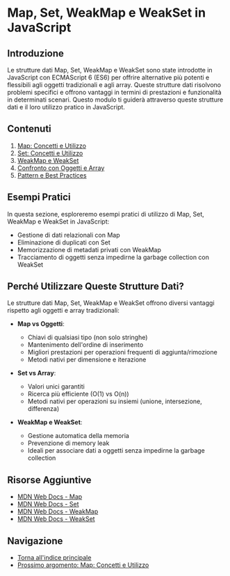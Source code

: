 # Map, Set, WeakMap e WeakSet in JavaScript

## Introduzione

Le strutture dati Map, Set, WeakMap e WeakSet sono state introdotte in JavaScript con ECMAScript 6 (ES6) per offrire alternative più potenti e flessibili agli oggetti tradizionali e agli array. Queste strutture dati risolvono problemi specifici e offrono vantaggi in termini di prestazioni e funzionalità in determinati scenari. Questo modulo ti guiderà attraverso queste strutture dati e il loro utilizzo pratico in JavaScript.

## Contenuti

1. [Map: Concetti e Utilizzo](./teoria/01_Map.md)
2. [Set: Concetti e Utilizzo](./teoria/02_Set.md)
3. [WeakMap e WeakSet](./teoria/03_WeakMap_WeakSet.md)
4. [Confronto con Oggetti e Array](./teoria/04_Confronto_Strutture.md)
5. [Pattern e Best Practices](./teoria/05_Pattern_Best_Practices.md)

## Esempi Pratici

In questa sezione, esploreremo esempi pratici di utilizzo di Map, Set, WeakMap e WeakSet in JavaScript:

- Gestione di dati relazionali con Map
- Eliminazione di duplicati con Set
- Memorizzazione di metadati privati con WeakMap
- Tracciamento di oggetti senza impedirne la garbage collection con WeakSet

## Perché Utilizzare Queste Strutture Dati?

Le strutture dati Map, Set, WeakMap e WeakSet offrono diversi vantaggi rispetto agli oggetti e array tradizionali:

- **Map vs Oggetti**:
  - Chiavi di qualsiasi tipo (non solo stringhe)
  - Mantenimento dell'ordine di inserimento
  - Migliori prestazioni per operazioni frequenti di aggiunta/rimozione
  - Metodi nativi per dimensione e iterazione

- **Set vs Array**:
  - Valori unici garantiti
  - Ricerca più efficiente (O(1) vs O(n))
  - Metodi nativi per operazioni su insiemi (unione, intersezione, differenza)

- **WeakMap e WeakSet**:
  - Gestione automatica della memoria
  - Prevenzione di memory leak
  - Ideali per associare dati a oggetti senza impedirne la garbage collection

## Risorse Aggiuntive

- [MDN Web Docs - Map](https://developer.mozilla.org/en-US/docs/Web/JavaScript/Reference/Global_Objects/Map)
- [MDN Web Docs - Set](https://developer.mozilla.org/en-US/docs/Web/JavaScript/Reference/Global_Objects/Set)
- [MDN Web Docs - WeakMap](https://developer.mozilla.org/en-US/docs/Web/JavaScript/Reference/Global_Objects/WeakMap)
- [MDN Web Docs - WeakSet](https://developer.mozilla.org/en-US/docs/Web/JavaScript/Reference/Global_Objects/WeakSet)

## Navigazione

- [Torna all'indice principale](../README.md)
- [Prossimo argomento: Map: Concetti e Utilizzo](./teoria/01_Map.md)